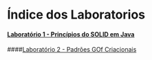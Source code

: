 # Índice dos Laboratorios

#### [Laboratório 1 - Princípios do SOLID em Java](./src/laboratorio1/)<br/>
####[Laboratório 2 - Padrões GOf Criacionais](./src/laboratorio2/)<br/>
<!--
####[Laboratório 3 - NOME LABORATORIO](./src/laboratorio3/)<br/>
####[Laboratório 4 - NOME LABORATORIO](./src/laboratorio4/)<br/>
-->